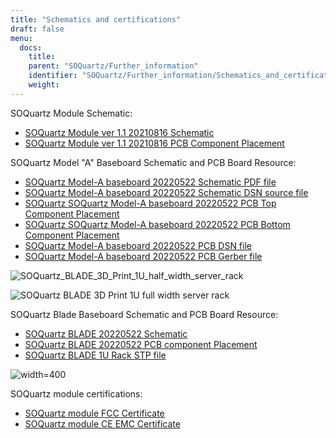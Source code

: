 ```yaml
---
title: "Schematics and certifications"
draft: false
menu:
  docs:
    title:
    parent: "SOQuartz/Further_information"
    identifier: "SOQuartz/Further_information/Schematics_and_certifications"
    weight:
---
```


SOQuartz Module Schematic:

* [SOQuartz Module ver 1.1 20210816 Schematic](https://files.pine64.org/doc/quartz64/SOQuartz_SOM_schematic_v1.1_20210816.pdf)
* [SOQuartz Module ver 1.1 20210816 PCB Component Placement](https://files.pine64.org/doc/quartz64/SOQuartz-PCB-placement-v1.1.pdf)

SOQuartz Model "A" Baseboard Schematic and PCB Board Resource:

* [SOQuartz Model-A baseboard 20220522 Schematic PDF file](https://files.pine64.org/doc/quartz64/SOQuartz-Model-A-Baseboard-Schematic-20220522.pdf)
* [SOQuartz Model-A baseboard 20220522 Schematic DSN source file](https://files.pine64.org/doc/quartz64/SOQuartz-Model-A-Baseboard-Schematic-20220522.DSN)
* [SOQuartz SOQuartz Model-A baseboard 20220522 PCB Top Component Placement](https://files.pine64.org/doc/quartz64/SOQuartz-Model-A-Baseboard-Component-Placement_top-20220522.pdf)
* [SOQuartz SOQuartz Model-A baseboard 20220522 PCB Bottom Component Placement](https://files.pine64.org/doc/quartz64/SOQuartz_Model_A_Baseboard_Component_Placement_bottom_20220522.pdf)
* [SOQuartz Model-A baseboard 20220522 PCB DSN file](https://files.pine64.org/doc/quartz64/SOQuartz-Model-A-Baseboard-PCB-20220522.dsn)
* [SOQuartz Model-A baseboard 20220522 PCB Gerber file](https://files.pine64.org/doc/quartz64/SOQuartz-Model-A-Baseboard-PCB-20220522.rar)

![SOQuartz_BLADE_3D_Print_1U_half_width_server_rack](/documentation/SOQuartz/images/BLADE_1U_half_width_server_rack.jpg)

![SOQuartz BLADE 3D Print 1U full width server rack](/documentation/SOQuartz/images/BLADE_1U_full_width_server_rack.jpg)

SOQuartz Blade Baseboard Schematic and PCB Board Resource:

* [SOQuartz BLADE 20220522 Schematic](https://files.pine64.org/doc/quartz64/SOQuartz-BLADE-Baseboard-Schematic-20220522.pdf)
* [SOQuartz BLADE 20220522 PCB component Placement](https://files.pine64.org/doc/quartz64/SOQuartz-BLADE-PCB-Placement-20220522.pdf)
* [SOQuartz BLADE 1U Rack STP file](https://files.pine64.org/doc/quartz64/BLADE%201U%20Rack_3D.stp)

![width=400](/documentation/SOQuartz/images/BLADE_1U_rack_3D.jpg)

SOQuartz module certifications:

* [SOQuartz module FCC Certificate](https://files.pine64.org/doc/cert/SOQuartz%20FCC%20Certificate-S21101902401001.pdf)
* [SOQuartz module CE EMC Certificate](https://files.pine64.org/doc/cert/SOQuartz%20CE%20Certificate-S21101902402001.pdf)
